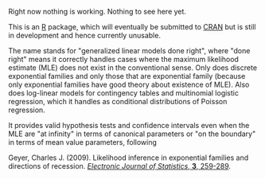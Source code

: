 Right now nothing is working.  Nothing to see here yet.

This is an [R](https://www.r-project.org/) package, which will eventually
be submitted to [CRAN](https://cran.r-project.org/) but is still in development
and hence currently unusable.

The name stands for "generalized linear models done right", where "done right"
means it correctly handles cases where the maximum likelihood estimate (MLE)
does not exist in the conventional sense.  Only does discrete exponential
families and only those that are exponential family (because only exponential
families have good theory about existence of MLE).  Also does log-linear
models for contingency tables and multinomial logistic regression, which
it handles as conditional distributions of Poisson regression.

It provides valid hypothesis tests and confidence intervals even when the
MLE are "at infinity" in terms of canonical parameters or "on the boundary"
in terms of mean value parameters, following

Geyer, Charles J. (2009).
Likelihood inference in exponential families and directions of recession.
[*Electronic Journal of Statistics*, **3**, 259-289](http://projecteuclid.org/euclid.ejs/1239716414).

